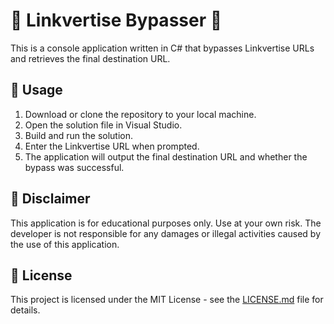# 🚀 Linkvertise Bypasser 🚀

This is a console application written in C# that bypasses Linkvertise URLs and retrieves the final destination URL.

## 📝 Usage

1. Download or clone the repository to your local machine.
2. Open the solution file in Visual Studio.
3. Build and run the solution.
4. Enter the Linkvertise URL when prompted.
5. The application will output the final destination URL and whether the bypass was successful.

## 🚨 Disclaimer

This application is for educational purposes only. Use at your own risk. The developer is not responsible for any damages or illegal activities caused by the use of this application.

## 📜 License

This project is licensed under the MIT License - see the [LICENSE.md](LICENSE.md) file for details.
